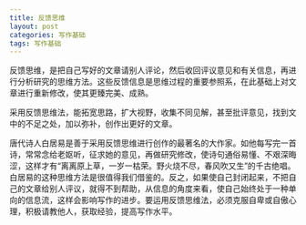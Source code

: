 ```yaml
---
title: 反馈思维
layout: post
categories: 写作基础
tags: 写作基础
---
```


反馈思维，是把自己写好的文章请别人评论，然后收回评议意见和有关信息，再进行分析研究的思维方法。这些反馈信息是思维过程的重要参照系，在此基础上对文章进行重新修改，使其更臻完美、成熟。

采用反馈思维法，能拓宽思路，扩大视野，收集不同见解，甚至批评意见，找到文中的不足之处，加以弥补，创作出更好的文章。

唐代诗人白居易是善于采用反馈思维进行创作的最著名的大作家。如他每写完一首诗，常常念给老妪听，征求她的意见，再做研究修改，使诗句通俗易懂、不艰深晦涩，这样才有“离离原上草，一岁一枯荣。野火烧不尽，春风吹又生”的千古绝唱。白居易的这种思维方法是很值得我们借鉴的。反之，如果使自己封闭起来，不把自己的文章给别人评议，就得不到帮助，从信息的角度来看，使自己始终处于一种单向的信息流，这样会影响写作的进步。要运用反馈思维法，必须克服自卑或自傲心理，积极请教他人，获取经验，提高写作水平。 